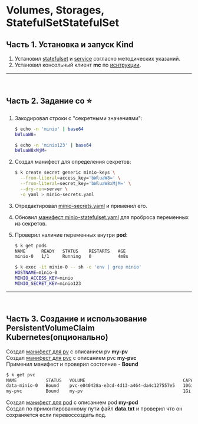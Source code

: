 # Volumes, Storages, StatefulSetStatefulSet  

## Часть 1. Установка и запуск Kind  

1. Установил [statefulset](/kubernetes-volumes/minio-statefulset.yaml) и [service](/kubernetes-volumes/minio-headless-service.yaml) согласно методических указаний.  
2. Установил консольный клиент **mc** по [иснтрукции](https://min.io/docs/minio/linux/reference/minio-mc.html).  
---  
<br>  

## Часть 2. Задание со ⭐ 

1. Закодировал строки с "секретными значениями":  
    ```bash
    $ echo -n 'minio' | base64
    bWluaW8=
    
    $ echo -n 'minio123' | base64
    bWluaW8xMjM=
    ```  
2. Создал манифест для определения секретов:  
    ```bash
    $ k create secret generic minio-keys \
      --from-literal=access_key='bWluaW8=' \
      --from-literal=secret_key='bWluaW8xMjM=' \
      --dry-run=server \
      -o yaml > minio-secrets.yaml 
    ```
3. Отредактировал [minio-secrets.yaml](/kubernetes-volumes/minio-secrets.yaml) и применил его.   

4. Обновил [манифест minio-statefulset.yaml](/kubernetes-volumes/minio-statefulset.yaml) для проброса переменных из секретов.  

5. Проверил наличие переменных внутри **pod**:  
    ```bash
    $ k get pods
    NAME      READY   STATUS    RESTARTS   AGE
    minio-0   1/1     Running   0          4m8s
    
    $ k exec -it minio-0 -- sh -c 'env | grep minio'
    HOSTNAME=minio-0
    MINIO_ACCESS_KEY=minio
    MINIO_SECRET_KEY=minio123
    ```  
---
<br>  

## Часть 3. Создание и использование PersistentVolumeClaim Kubernetes(опционально)  

Создал [манифест для pv](../kubernetes-volumes/my-pv.yaml) с описанием pv **my-pv**  
Создал [манифест для pvc](../kubernetes-volumes/my-pvc.yaml) с описанием pvc **my-pvc**  
Применил манифест и проверил состояние - **Bound**  
```bash
$ k get pvc
NAME           STATUS   VOLUME                                     CAPACITY   ACCESS MODES   STORAGECLASS   AGE
data-minio-0   Bound    pvc-e040428a-e3cd-4d13-a464-da4c127557e5   10Gi       RWO            standard       45m
my-pvc         Bound    my-pv                                      1Gi        RWO            standart       19s
```
Создал [манифест для pod](../kubernetes-volumes/my-pod.yaml) с описанием pod **my-pod**  
Создал по примонтированному пути файл **data.txt** и проверил что он сохраняется если перевоссоздать под.  
 